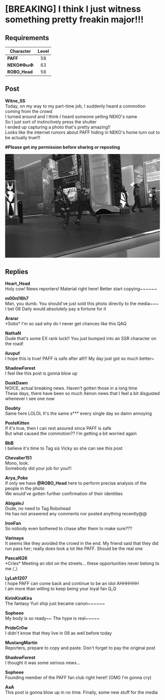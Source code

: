 # [BREAKING] I think I just witness something pretty freakin major!!!
## Requirements
|  Character  |Level|
|-------------|:---:|
|**PAFF**     | 58  |
|**NEKO#ΦωΦ** | 63  |
|**ROBO_Head**| 58  |

## Post
**Witne_SS**<br>
Today, on my way to my part\-time job, I suddenly heard a commotion coming from the crowd<br>
I turned around and I think I heard someone yelling NEKO's name<br>
So I just sort of instinctively press the shutter<br>
I ended up capturing a photo that's pretty amazing!!<br>
Looks like the internet rumors about PAFF hiding in NEKO's home turn out to be actually true!!!

**\#Please get my permission before sharing or reposting**

![q0301.png](./attachments/q0301.png)
## Replies
**Heart_Head**<br>
Holy cow! News reporters! Material right here! Better start copying\~\~\~\~\~\~

**m00nl16h7**<br>
Man, you dumb. You should've just sold this photo directly to the media\~\~\~<br>
I bet 08 Daily would absolutely pay a fortune for it

**Ararar**<br>
\*Sobs\* I'm so sad why do I never get chances like this  QAQ

**NathaN**<br>
Dude that's some EX rank luck!! You just bumped into an SSR character on the road!

**iluvpuf**<br>
I hope this is true! PAFF is safe after all!!! My day just got so much better\~

**ShadowForest**<br>
I feel like this post is gonna blow up

**DuskDawn**<br>
NOICE, actual breaking news. Haven't gotten those in a long time<br>
These days, there have been so much Xenon news that I feel a bit disgusted whenever I see one now

**Doubty**<br>
Same here LOLOL It's the same s\*\*\* every single day so damn annoying

**PoolsKitten**<br>
If it's true, then I can rest assured since PAFF is safe<br>
But what caused the commotion?? I'm getting a bit worried again

**BbB**<br>
I believe it's time to Tag sis Vicky so she can see this post

**Chevalier151**<br>
Mono, look.<br>
Somebody did your job for you!!!

**Arya_Poke**<br>
If only we have **@ROBO\_Head** here to perform precise analysis of the people in the photo<br>
We would've gotten further confirmation of their identities

**AbigaleJ**<br>
Dude, no need to Tag Robohead<br>
He has not answered any comments nor posted anything recently@@

**IronFan**<br>
So nobody even bothered to chase after them to make sure???

**Varinaya**<br>
It seems like they avoided the crowd in the end. My friend said that they did run pass her; really does look a lot like PAFF. Should be the real one

**Pascal626**<br>
\*Cries\* Meeting an idol on the streets... these opportunities never belong to me /\_\\

**LyLah1207**<br>
I hope PAFF can come back and continue to be an idol AHHHHHH<br>
I am more than willing to keep being your loyal fan Q\_Q

**KirinKiraKira**<br>
The fantasy Yuri ship just became canon\~\~\~\~\~\~

**Sopheee**<br>
My body is so ready\~\~ The hype is real\~\~\~\~\~

**PrideCr0w**<br>
I didn't know that they live in 08 as well before today

**MustangMartin**<br>
Reporters, prepare to copy and paste. Don't forget to pay the original post

**ShadowForest**<br>
I thought it was some serious news...

**Sopheee**<br>
Founding member of the PAFF fan club right here!! (OMG I'm gonna cry)

**AaA**<br>
This post is gonna blow up in no time. Finally, some new stuff for the media

